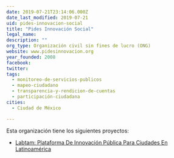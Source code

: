 ```yaml
---
date: 2019-07-21T23:14:06.000Z
date_last_modified: 2019-07-21
uid: pides-innovacion-social
title: "Pides Innovación Social"
legal_name: 
description: ""
org_type: Organización civil sin fines de lucro (ONG)
website: www.pidesinnovacion.org
year_founded: 2008
facebook: 
twitter: 
tags:
  - monitoreo-de-servicios-publicos
  - mapeo-ciudadano
  - transparencia-y-rendicion-de-cuentas
  - participación-ciudadana
cities: 
  - Ciudad de México

---
```


Esta organización tiene los siguientes proyectos:

- [Labtam: Plataforma De Innovación Pública Para Ciudades En Latinoamérica](/proyectos/labtam-plataforma-de-innovacion-publica-para-ciudades-en-latinoamerica)
